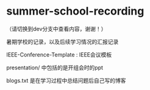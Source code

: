 # summer-school-recording

（请切换到dev分支中查看内容，谢谢！）

暑期学校的记录，以及后续学习情况的汇报记录

IEEE-Conference-Template : IEEE会议模板

presentation/ 中包括的是开组会时的ppt

blogs.txt 是在学习过程中总结问题后自己写的博客


